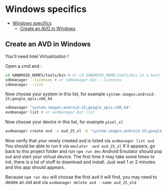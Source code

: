 # Windows specifics

- [Windows specifics](#windows-specifics)
  - [Create an AVD in Windows](#create-an-avd-in-windows)

## Create an AVD in Windows

You'll need Intel Virtualization !

Open a cmd and :

```bash
cd %ANDROID_HOME%/tools/bin # or cd $ANDROID_HOME/tools/bin in a bash
sdkmanager --licenses # or sdkmanager.bat --licenses
sdkmanager --list
```

Now choose your system in this list, for example `system-images;android-25;google_apis;x86_64`

```bash
sdkmanager "system-images;android-25;google_apis;x86_64"
avdmanager list # or avdmanager.bat list
```

Now choose your device in this list, for example `pixel_xl`

```bash
avdmanager create avd -n avd_25_xl -k "system-images;android-25;google_apis;x86_64" -d pixel_xl # or avdmanager.bat ...
```

Now verify that your newly created avd is listed via `avdmanager list avd`
You should be able to run it via `emulator -avd avd_25_xl`
If it appears, go back to this project folder and run `npm run dev`
Android Emulator should pop out and start your virtual device.
The first time it may take some times to init, there is a lot of stuff to download and install.
Just wait 1 or 2 minutes and this app should appears.

Because `npm run dev` will choose the first avd it will find, you may need to delete an old avd via `avdmanager delete avd --name avd_25_old`

